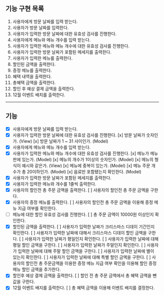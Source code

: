 ## 기능 구현 목록

1. 사용자에게 방문 날짜를 입력 받는다.
2. 사용자가 방문 날짜를 입력한다.
3. 사용자가 입력한 방문 날짜에 대한 유효성 검사를 진행한다.
4. 사용자에게 메뉴와 메뉴 개수를 입력 받는다.
5. 사용자가 입력한 메뉴와 메뉴 개수에 대한 유효성 검사를 진행한다.
6. 사용자가 입력한 방문 날짜가 포함된 메세지를 출력한다.
7. 사용자가 입력한 메뉴를 출력한다.
8. 할인된 금액을 출력한다.
9. 증정 메뉴를 출력한다.
10. 혜택 내역을 출력한다.
11. 총혜택 금액을 출력한다.
12. 할인 후 예상 결제 금액을 출력한다.
13. 12월 이벤트 배치를 출력한다.

---

## 기능

- [x] 사용자에게 방문 날짜를 입력 받는다.
- [x] 사용자가 입력한 방문 날짜에 대한 유효성 검사를 진행한다. 
      [x] 방문 날짜가 숫자인가. (View)
      [x] 방문 날짜가 1 ~ 31 사이인가. (Model)
- [x] 사용자에게 메뉴와 메뉴 개수를 입력 받는다.
- [x] 사용자가 입력한 메뉴와 메뉴 개수에 대한 유효성 검사를 진행한다.
      [x] 메뉴가 메뉴판에 있는가. (Model)
      [x] 메뉴의 개수가 1이상의 숫자인가. (Model)
      [x] 메뉴의 형식이 예시와 같은가. (View)
      [x] 메뉴에 중복이 있는가. (Model)
      [x] 메뉴 주문 개수가 총 20이하인가. (Model)
      [x] 음료만 포함됐는지 확인한다. (Model)
- [x] 사용자가 입력한 방문 날짜가 포함된 메세지를 출력한다.
- [x] 사용자가 입력한 메뉴와 개수를 1줄씩 출력한다.
- [x] 사용자의 할인전 총 주문 금액을 출력한다.
      [ ] 사용자의 할인전 총 주문 금액을 구한다.
- [x] 사용자의 증정 메뉴를 출력한다.
      [ ] 사용자의 할인전 총 주문 금액을 이용해 증정 메뉴 지급 여부를 확인한다.
- [ ] 메뉴에 대한 할인 유효성 검사를 진행한다.
      [ ] 총 주문 금액이 10000원 이상인지 확인한다.
- [x] 할인된 금액을 출력한다.
      [ ] 사용자가 입력한 날짜가 크리스마스 디데이 기간인지 확인한다.
            [ ] 사용자가 입력한 날짜에 대해서 크리스마스 디데이 할인 금액을 구한다.
      [ ] 사용자가 입력한 날짜가 평일인지 확인한다.
            [ ] 사용자가 입력한 날짜에 대해 평일 할인 금액을 구한다.
      [ ] 사용자가 입력한 날짜가 주말인지 확인한다.
            [ ] 사용자가 입력한 날짜에 대해 주말 할인 금액을 구한다.
      [ ] 사용자가 입력한 날짜에 별이 있는지 확인한다.
            [ ] 사용자가 입력한 날짜에 대해 특별 할인 금액을 구한다.
      [ ] 사용자의 할인전 총 주문금액을 이용한 증정 메뉴 지급 여부 확인을 이용해 할인 증정 메뉴 할인 금액을 추가한다.
- [x] 할인후 예상 결제 금액을 출력한다.
      [ ] 할인 전 총 주문 금액에서 총 혜택 금액을 뺀 값을 구한다.
- [x] 12월 이벤트 배지를 출력한다.
      [ ] 총 혜택 금액을 이용해 이벤트 배지를 결정한다.
